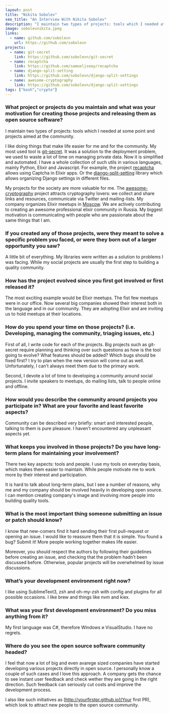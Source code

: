 ```yaml
---
layout: post
title: "Nikita Sobolev"
seo_title: "An Interview With Nikita Sobolev"
description: "I maintain two types of projects: tools which I needed at some point and projects aimed at the community."
image: sobolevnikita.jpeg
links:
  - name: github.com/sobolevn
    url: https://github.com/sobolevn
projects:
  - name: git-secret
    link: https://github.com/sobolevn/git-secret
  - name: recaptcha
    link: https://github.com/samueljseay/recaptcha
  - name: django-split-setting
    link: https://github.com/sobolevn/django-split-settings
  - name: awesome-cryptography
    link: https://github.com/sobolevn/django-split-settings
tags: ["bash","crypto"]
---
```


### What project or projects do you maintain and what was your motivation for creating those projects and releasing them as open source software?

I maintain two types of projects: tools which I needed at some point and projects aimed at the community.

I like doing things that make life easier for me and for the community. My most used tool is [git-secret](https://github.com/sobolevn/git-secret). It was a solution to the deployment problem, we used to waste a lot of time on managing private data. Now it is simplified and automated. I have a whole collection of such utils in various languages, mainly Python, Elixir and Javascript. For example, the project [recaptcha](https://github.com/samueljseay/recaptcha) allows using Captcha in Elixir apps. Or the [django-split-setting](https://github.com/sobolevn/django-split-settings) library which allows organizing Django settings in different files.

My projects for the society are more valuable for me. The [awesome-cryptography](https://github.com/sobolevn/awesome-cryptography) project attracts cryptography lovers: we collect and share links and resources, communicate via Twitter and mailing-lists. My company organizes Elixir meetups in [Moscow](https://github.com/elixir-lang-moscow/site). We are actively contributing to creating an awesome professional elixir community in Russia. My biggest motivation is communicating with people who are passionate about the same things that I am.

### If you created any of those projects, were they meant to solve a specific problem you faced, or were they born out of a larger opportunity you saw?

A little bit of everything. My libraries were written as a solution to problems I was facing. While my social projects are usually the first step to building a quality community.

### How has the project evolved since you first got involved or first released it?

The most exciting example would be Elixir meetups. The fist few meetups were in our office. Now several big companies showed their interest both in the language and in our community. They are adopting Elixir and are inviting us to hold meetups at their locations.

### How do you spend your time on those projects? (i.e. Developing, managing the community, triaging issues, etc.)

First of all, I write code for each of the projects. Big projects such as git-secret require planning and thinking over such questions as how is the tool going to evolve? What features should be added? Which bugs should be fixed first? I try to plan when the new version will come out as well. Unfortunately, I can’t always meet them due to the primary work.

Second, I devote a lot of time to developing a community around social projects. I invite speakers to meetups, do mailing lists, talk to people online and offline.

### How would you describe the community around projects you participate in? What are your favorite and least favorite aspects?

Community can be described very briefly: smart and interested people, talking to them is pure pleasure. I haven’t encountered any unpleasant aspects yet.

### What keeps you involved in those projects? Do you have long-term plans for maintaining your involvement?

There two key aspects: tools and people. I use my tools on everyday basis, which makes them easier to maintain. While people motivate me to work more by their interest and participation.

It is hard to talk about long-term plans, but I see a number of reasons, why me and my company should be involved heavily in developing open source. I can mention creating company's image and involving more people into building quality tools.

### What is the most important thing someone submitting an issue or patch should know?

I know that new-comers find it hard sending their first pull-request or opening an issue. I would like to reassure them that it is simple. You found a bug? Submit it! More people working together makes life easier.

Moreover, you should respect the authors by following their guidelines before creating an issue, and checking that the problem hadn’t been discussed before. Otherwise, popular projects will be overwhelmed by issue discussions.

### What’s your development environment right now?

I like using SublimeText3, zsh and oh-my-zsh  with config and plugins for all possible occasions. I like brew and things like nvm and kiex.

### What was your first development environment? Do you miss anything from it?

My first language was C#, therefore Windows и VisualStudio. I have no regrets.

### Where do you see the open source software community headed?

I feel that now a lot of big and even avarege sized companies have started developing various projects directly in open source. I personally know a couple of such cases and I love this approach. A company gets the chance to see instant user feedback and check wether they are going in the right direction. Such feedback can seriously cut costs and improve the development process.

I also like such initiatives as [http://yourfirstpr.github.io](Your first PR), which look to attract new people to the open source community.
